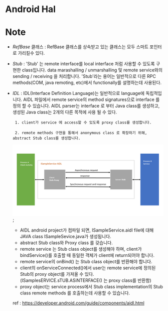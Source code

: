  Android Hal
=====

# Note

 - *RefBase* 클래스
 : RefBase 클래스를 상속받고 있는 클래스는 모두 스마트 포인터로 가리킬수 있다.


 - *Stub*
 : 'Stub' 는 remote interface를 local interface 처럼 사용할 수 있도록 구현한 class입니다. 
   data marashalling / unmarshalling 및 remote service와의 sending / receiving 을 처리합니다.
   'Stub'라는 용어는 일반적으로 다른 RPC methods(COM, java remoting, etc)에서 functionally를
   설명하는데 사용된다.

 - *IDL*
  : IDL(Interface Definition Language)는 일반적으로 language에 독립적입니다. 
    AIDL 파일에서 remote service의 method signatures으로 interface 를 정의 할 수 있습니다. 
	AIDL parser는 interface 로 부터 Java class를 생성하고, 생성된 Java class는 2개의 다른 목적에 사용 될 수 있다.

		1. client가 service 에 access할 수 있도록 proxy class를 생성합니다.

		2. remote methods 구현을 통해서 anonymous class 로 확장하기 위해, abstract Stub class를 생성합니다.

	![](./images/ANDROID_HAL_01.png);

	* AIDL android project가 컴파일 되면, ISampleService.aidl file에 대해 JAVA class ISampleSevice.java가 생성됩니다.
	* abstract Stub class와 Proxy class 를 갖습니다.
	* remote service 는 Stub class object를 생성해야 하며, client가 bindService()를 호출할 때 동일한 객체가 client에 return되어야 합니다.
	* remote service의 onBind() 는 Stub class object를 반환해야 합니다.
	* client의 onServiceConnected()에서 user는 remote service에 정의된 Stub의 proxy object를 가져올 수 있다.
		(ISamplesERVICE.sTUB.ASiNTERFACE() 는 proxy class를 반환함)
	* proxy object는 service process에서 Stub class implementation의 Stub class remote methods 를 호출하는데 사용할 수 있습니다.
	
	ref : https://developer.android.com/guide/components/aidl.html
